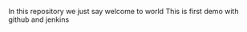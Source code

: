 In this repository we just say welcome to world
This is first demo with github and jenkins

























